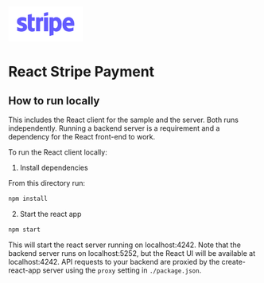 <p>
  <a href="https://stripe.com" rel="noopener" target="_blank"><img width="150" src="client/src/assets/stripe-logo.png" alt="stripe-logo"></a>
</p>

# React Stripe Payment

## How to run locally

This includes the React client for the sample and the server. Both runs independently.
Running a backend server is a requirement and a dependency for the React front-end to work.

To run the React client locally:

1. Install dependencies

From this directory run:

```sh
npm install
```

2. Start the react app

```sh
npm start
```

This will start the react server running on localhost:4242. Note that the
backend server runs on localhost:5252, but the React UI will be available at
localhost:4242. API requests to your backend are proxied by the
create-react-app server using the `proxy` setting in `./package.json`.
